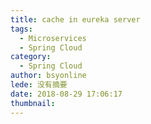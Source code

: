 ```yaml
---
title: cache in eureka server
tags:
  - Microservices
  - Spring Cloud
category:
  - Spring Cloud
author: bsyonline
lede: 没有摘要
date: 2018-08-29 17:06:17
thumbnail:
---
```

